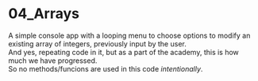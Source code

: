 # 04_Arrays
A simple console app with a looping menu to choose options to modify an existing array of integers, previously input by the user.</br>
And yes, repeating code in it, but as a part of the academy, this is how much we have progressed. </br>
So no methods/funcions are used in this code <i>intentionally</i>.
